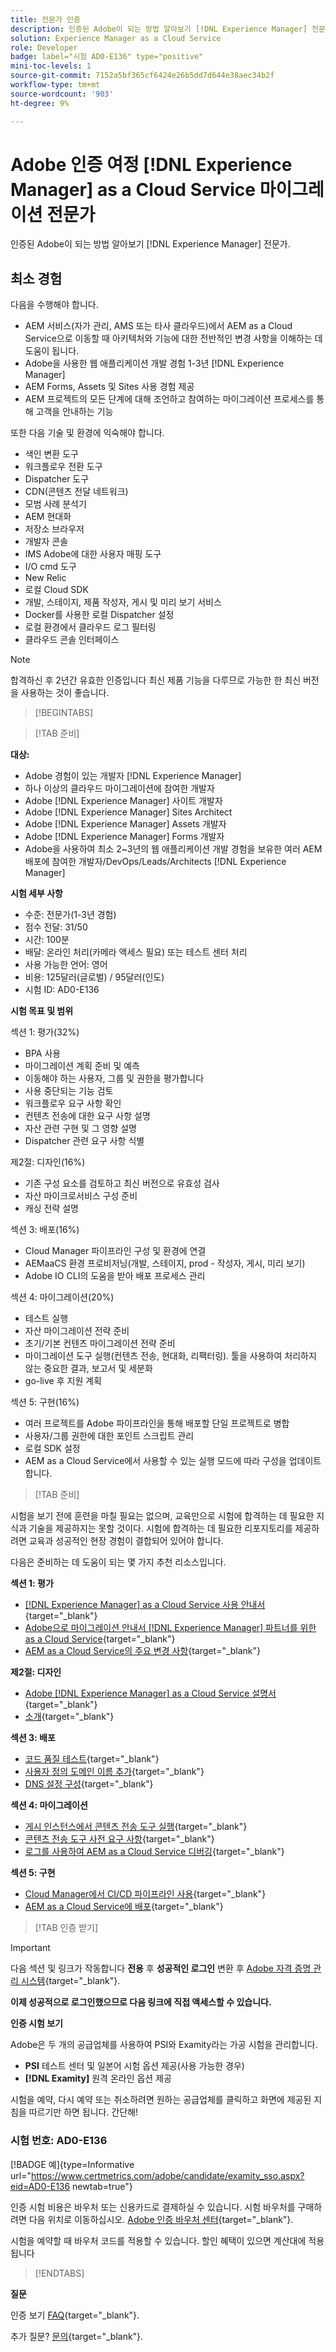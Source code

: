 ```yaml
---
title: 전문가 인증
description: 인증된 Adobe이 되는 방법 알아보기 [!DNL Experience Manager] 전문가.
solution: Experience Manager as a Cloud Service
role: Developer
badge: label="시험 AD0-E136" type="positive"
mini-toc-levels: 1
source-git-commit: 7152a5bf365cf6424e26b5dd7d644e38aec34b2f
workflow-type: tm+mt
source-wordcount: '903'
ht-degree: 9%

---
```


# Adobe 인증 여정 [!DNL Experience Manager] as a Cloud Service 마이그레이션 전문가

인증된 Adobe이 되는 방법 알아보기 [!DNL Experience Manager] 전문가.

## 최소 경험

다음을 수행해야 합니다.

* AEM 서비스(자가 관리, AMS 또는 타사 클라우드)에서 AEM as a Cloud Service으로 이동할 때 아키텍처와 기능에 대한 전반적인 변경 사항을 이해하는 데 도움이 됩니다.
* Adobe을 사용한 웹 애플리케이션 개발 경험 1-3년 [!DNL Experience Manager]
* AEM Forms, Assets 및 Sites 사용 경험 제공
* AEM 프로젝트의 모든 단계에 대해 조언하고 참여하는 마이그레이션 프로세스를 통해 고객을 안내하는 기능

또한 다음 기술 및 환경에 익숙해야 합니다.

* 색인 변환 도구
* 워크플로우 전환 도구
* Dispatcher 도구
* CDN(콘텐츠 전달 네트워크)
* 모범 사례 분석기
* AEM 현대화
* 저장소 브라우저
* 개발자 콘솔
* IMS Adobe에 대한 사용자 매핑 도구
* I/O cmd 도구
* New Relic
* 로컬 Cloud SDK
* 개발, 스테이지, 제품 작성자, 게시 및 미리 보기 서비스
* Docker를 사용한 로컬 Dispatcher 설정
* 로컬 환경에서 클라우드 로그 필터링
* 클라우드 콘솔 인터페이스

>[!NOTE]
>
>합격하신 후 2년간 유효한 인증입니다 최신 제품 기능을 다루므로 가능한 한 최신 버전을 사용하는 것이 좋습니다.

>[!BEGINTABS]

>[!TAB 준비]

**대상:**

* Adobe 경험이 있는 개발자 [!DNL Experience Manager]
* 하나 이상의 클라우드 마이그레이션에 참여한 개발자
* Adobe [!DNL Experience Manager] 사이트 개발자
* Adobe [!DNL Experience Manager] Sites Architect
* Adobe [!DNL Experience Manager] Assets 개발자
* Adobe [!DNL Experience Manager] Forms 개발자
* Adobe을 사용하여 최소 2~3년의 웹 애플리케이션 개발 경험을 보유한 여러 AEM 배포에 참여한 개발자/DevOps/Leads/Architects [!DNL Experience Manager]

**시험 세부 사항**

* 수준: 전문가(1-3년 경험)
* 점수 전달: 31/50
* 시간: 100분
* 배달: 온라인 처리(카메라 액세스 필요) 또는 테스트 센터 처리
* 사용 가능한 언어: 영어
* 비용: 125달러(글로벌) / 95달러(인도)
* 시험 ID: AD0-E136

**시험 목표 및 범위**

섹션 1: 평가(32%)

* BPA 사용
* 마이그레이션 계획 준비 및 예측
* 이동해야 하는 사용자, 그룹 및 권한을 평가합니다
* 사용 중단되는 기능 검토
* 워크플로우 요구 사항 확인
* 컨텐츠 전송에 대한 요구 사항 설명
* 자산 관련 구현 및 그 영향 설명
* Dispatcher 관련 요구 사항 식별

제2절: 디자인(16%)

* 기존 구성 요소를 검토하고 최신 버전으로 유효성 검사
* 자산 마이크로서비스 구성 준비
* 캐싱 전략 설명

섹션 3: 배포(16%)

* Cloud Manager 파이프라인 구성 및 환경에 연결
* AEMaaCS 환경 프로비저닝(개발, 스테이지, prod - 작성자, 게시, 미리 보기)
* Adobe IO CLI의 도움을 받아 배포 프로세스 관리

섹션 4: 마이그레이션(20%)

* 테스트 실행
* 자산 마이그레이션 전략 준비
* 초기/기본 컨텐츠 마이그레이션 전략 준비
* 마이그레이션 도구 실행(컨텐츠 전송, 현대화, 리팩터링). 툴을 사용하여 처리하지 않는 중요한 결과, 보고서 및 세분화
* go-live 후 지원 계획

섹션 5: 구현(16%)

* 여러 프로젝트를 Adobe 파이프라인을 통해 배포할 단일 프로젝트로 병합
* 사용자/그룹 권한에 대한 포인트 스크립트 관리
* 로컬 SDK 설정
* AEM as a Cloud Service에서 사용할 수 있는 실행 모드에 따라 구성을 업데이트합니다.

>[!TAB 준비]

시험을 보기 전에 훈련을 마칠 필요는 없으며, 교육만으로 시험에 합격하는 데 필요한 지식과 기술을 제공하지는 못할 것이다. 시험에 합격하는 데 필요한 리포지토리를 제공하려면 교육과 성공적인 현장 경험이 결합되어 있어야 합니다.

다음은 준비하는 데 도움이 되는 몇 가지 추천 리소스입니다.

**섹션 1: 평가**


* [[!DNL Experience Manager] as a Cloud Service 사용 안내서](https://experienceleague.adobe.com/docs/experience-manager-cloud-service/content/home.html?lang=ko-KR){target="_blank"}
* [Adobe으로 마이그레이션 안내서 [!DNL Experience Manager] 파트너를 위한 as a Cloud Service](https://experienceleague.adobe.com/docs/experience-manager-cloud-service/content/migration-journey/getting-started-partners.html?lang=en){target="_blank"}
* [ AEM as a Cloud Service의 주요 변경 사항](https://experienceleague.adobe.com/docs/experience-manager-cloud-service/content/release-notes/aem-cloud-changes.html?lang=en){target="_blank"}

**제2절: 디자인**

* [Adobe [!DNL Experience Manager] as a Cloud Service 설명서](https://experienceleague.adobe.com/docs/experience-manager-cloud-service.html?lang=ko-KR){target="_blank"}
* [소개](https://experienceleague.adobe.com/docs/experience-manager-cloud-service/content/implementing/content-delivery/caching.html){target="_blank"}

**섹션 3: 배포**

* [코드 품질 테스트](https://experienceleague.adobe.com/docs/experience-manager-cloud-service/content/implementing/using-cloud-manager/test-results/code-quality-testing.html?lang=ko){target="_blank"}
* [사용자 정의 도메인 이름 추가](https://experienceleague.adobe.com/docs/experience-manager-cloud-service/content/implementing/using-cloud-manager/custom-domain-names/add-custom-domain-name.html?lang=en){target="_blank"}
* [DNS 설정 구성](https://experienceleague.adobe.com/docs/experience-manager-cloud-service/content/implementing/using-cloud-manager/custom-domain-names/configure-dns-settings.html?lang=en){target="_blank"}

**섹션 4: 마이그레이션**

* [게시 인스턴스에서 콘텐츠 전송 도구 실행](https://experienceleague.adobe.com/docs/experience-manager-cloud-service/content/migration-journey/cloud-migration/content-transfer-tool/running-content-transfer-tool-publish-instance.html?lang=en){target="_blank"}
* [콘텐츠 전송 도구 사전 요구 사항](https://experienceleague.adobe.com/docs/experience-manager-cloud-service/content/migration-journey/cloud-migration/content-transfer-tool/prerequisites-content-transfer-tool.html?lang=en){target="_blank"}
* [로그를 사용하여 AEM as a Cloud Service 디버깅](https://experienceleague.adobe.com/docs/experience-manager-learn/cloud-service/debugging/debugging-aem-as-a-cloud-service/logs.html?lang=en){target="_blank"}

**섹션 5: 구현**

* [Cloud Manager에서 CI/CD 파이프라인 사용](https://experienceleague.adobe.com/docs/experience-manager-learn/foundation/cloud-manager/use-the-cicd-pipeline-in-cloud-manager-for-aem.html?lang=en){target="_blank"}
* [AEM as a Cloud Service에 배포](https://experienceleague.adobe.com/docs/experience-manager-cloud-service/content/implementing/deploying/overview.html?lang=en){target="_blank"}

>[!TAB 인증 받기]

>[!IMPORTANT]
>
>다음 섹션 및 링크가 작동합니다 **전용**  후 **성공적인 로그인** 변환 후 [Adobe 자격 증명 관리 시스템](http://www.certmetrics.com/adobe){target="_blank"}.


**이제 성공적으로 로그인했으므로 다음 링크에 직접 액세스할 수 있습니다.**

**인증 시험 보기**

Adobe은 두 개의 공급업체를 사용하여 PSI와 Examity라는 가공 시험을 관리합니다.

* **PSI** 테스트 센터 및 일본어 시험 옵션 제공(사용 가능한 경우)
* **[!DNL Examity]** 원격 온라인 옵션 제공

시험을 예약, 다시 예약 또는 취소하려면 원하는 공급업체를 클릭하고 화면에 제공된 지침을 따르기만 하면 됩니다. 간단해!

### 시험 번호: AD0-E136

[!BADGE 예]{type=Informative url="https://www.certmetrics.com/adobe/candidate/examity_sso.aspx?eid=AD0-E136 newtab=true"}

인증 시험 비용은 바우처 또는 신용카드로 결제하실 수 있습니다. 시험 바우처를 구매하려면 다음 위치로 이동하십시오. [Adobe 인증 바우처 센터](https://market.xvoucher.com/adobe/global){target="_blank"}.

시험을 예약할 때 바우처 코드를 적용할 수 있습니다. 할인 혜택이 있으면 계산대에 적용됩니다

>[!ENDTABS]

**질문**

인증 보기 [FAQ](https://experienceleague.adobe.com/docs/certification/certification/faq.html?lang=en){target="_blank"}.

추가 질문? [문의](mailto:certif@adobe.com){target="_blank"}.

